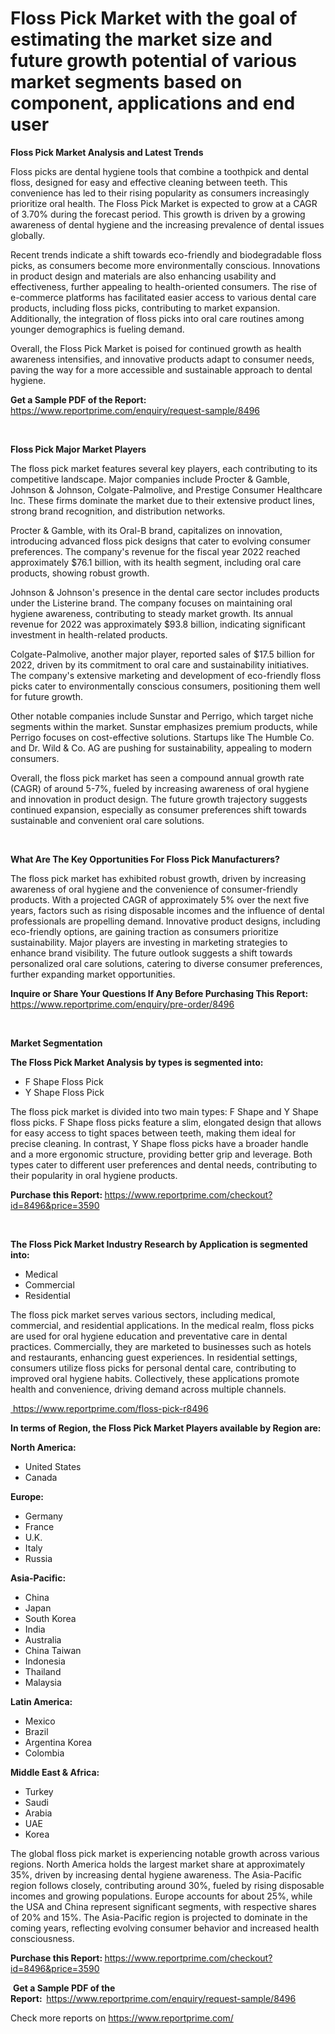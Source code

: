 <p><h1>Floss Pick Market with the goal of estimating the market size and future growth potential of various market segments based on component, applications and end user</h1></p><p><strong>Floss Pick Market Analysis and Latest Trends</strong></p>
<p><p>Floss picks are dental hygiene tools that combine a toothpick and dental floss, designed for easy and effective cleaning between teeth. This convenience has led to their rising popularity as consumers increasingly prioritize oral health. The Floss Pick Market is expected to grow at a CAGR of 3.70% during the forecast period. This growth is driven by a growing awareness of dental hygiene and the increasing prevalence of dental issues globally.</p><p>Recent trends indicate a shift towards eco-friendly and biodegradable floss picks, as consumers become more environmentally conscious. Innovations in product design and materials are also enhancing usability and effectiveness, further appealing to health-oriented consumers. The rise of e-commerce platforms has facilitated easier access to various dental care products, including floss picks, contributing to market expansion. Additionally, the integration of floss picks into oral care routines among younger demographics is fueling demand.</p><p>Overall, the Floss Pick Market is poised for continued growth as health awareness intensifies, and innovative products adapt to consumer needs, paving the way for a more accessible and sustainable approach to dental hygiene.</p></p>
<p><strong>Get a Sample PDF of the Report:&nbsp;</strong> <a href="https://www.reportprime.com/enquiry/request-sample/8496?utm_campaign=3266&utm_medium=2&utm_source=Github&utm_content=ia&utm_term=19032025&utm_id=floss-pick">https://www.reportprime.com/enquiry/request-sample/8496</a></p>
<p>&nbsp;</p>
<p><strong>Floss Pick Major Market Players</strong></p>
<p><p>The floss pick market features several key players, each contributing to its competitive landscape. Major companies include Procter & Gamble, Johnson & Johnson, Colgate-Palmolive, and Prestige Consumer Healthcare Inc. These firms dominate the market due to their extensive product lines, strong brand recognition, and distribution networks.</p><p>Procter & Gamble, with its Oral-B brand, capitalizes on innovation, introducing advanced floss pick designs that cater to evolving consumer preferences. The company's revenue for the fiscal year 2022 reached approximately $76.1 billion, with its health segment, including oral care products, showing robust growth.</p><p>Johnson & Johnson's presence in the dental care sector includes products under the Listerine brand. The company focuses on maintaining oral hygiene awareness, contributing to steady market growth. Its annual revenue for 2022 was approximately $93.8 billion, indicating significant investment in health-related products.</p><p>Colgate-Palmolive, another major player, reported sales of $17.5 billion for 2022, driven by its commitment to oral care and sustainability initiatives. The company's extensive marketing and development of eco-friendly floss picks cater to environmentally conscious consumers, positioning them well for future growth.</p><p>Other notable companies include Sunstar and Perrigo, which target niche segments within the market. Sunstar emphasizes premium products, while Perrigo focuses on cost-effective solutions. Startups like The Humble Co. and Dr. Wild & Co. AG are pushing for sustainability, appealing to modern consumers.</p><p>Overall, the floss pick market has seen a compound annual growth rate (CAGR) of around 5-7%, fueled by increasing awareness of oral hygiene and innovation in product design. The future growth trajectory suggests continued expansion, especially as consumer preferences shift towards sustainable and convenient oral care solutions.</p></p>
<p>&nbsp;</p>
<p><strong>What Are The Key Opportunities For Floss Pick Manufacturers?</strong></p>
<p><p>The floss pick market has exhibited robust growth, driven by increasing awareness of oral hygiene and the convenience of consumer-friendly products. With a projected CAGR of approximately 5% over the next five years, factors such as rising disposable incomes and the influence of dental professionals are propelling demand. Innovative product designs, including eco-friendly options, are gaining traction as consumers prioritize sustainability. Major players are investing in marketing strategies to enhance brand visibility. The future outlook suggests a shift towards personalized oral care solutions, catering to diverse consumer preferences, further expanding market opportunities.</p></p>
<p><strong>Inquire or Share Your Questions If Any Before Purchasing This Report:</strong> <a href="https://www.reportprime.com/enquiry/pre-order/8496?utm_campaign=3266&utm_medium=2&utm_source=Github&utm_content=ia&utm_term=19032025&utm_id=floss-pick">https://www.reportprime.com/enquiry/pre-order/8496</a></p>
<p>&nbsp;</p>
<p><strong>Market Segmentation</strong></p>
<p><strong>The Floss Pick Market Analysis by types is segmented into:</strong></p>
<p><ul><li>F Shape Floss Pick</li><li>Y Shape Floss Pick</li></ul></p>
<p><p>The floss pick market is divided into two main types: F Shape and Y Shape floss picks. F Shape floss picks feature a slim, elongated design that allows for easy access to tight spaces between teeth, making them ideal for precise cleaning. In contrast, Y Shape floss picks have a broader handle and a more ergonomic structure, providing better grip and leverage. Both types cater to different user preferences and dental needs, contributing to their popularity in oral hygiene products.</p></p>
<p><strong>Purchase this Report:&nbsp;</strong><a href="https://www.reportprime.com/checkout?id=8496&price=3590&utm_campaign=3266&utm_medium=2&utm_source=Github&utm_content=ia&utm_term=19032025&utm_id=floss-pick">https://www.reportprime.com/checkout?id=8496&price=3590</a></p>
<p>&nbsp;</p>
<p><strong>The Floss Pick Market Industry Research by Application is segmented into:</strong></p>
<p><ul><li>Medical</li><li>Commercial</li><li>Residential</li></ul></p>
<p><p>The floss pick market serves various sectors, including medical, commercial, and residential applications. In the medical realm, floss picks are used for oral hygiene education and preventative care in dental practices. Commercially, they are marketed to businesses such as hotels and restaurants, enhancing guest experiences. In residential settings, consumers utilize floss picks for personal dental care, contributing to improved oral hygiene habits. Collectively, these applications promote health and convenience, driving demand across multiple channels.</p></p>
<p><a href="https://www.reportprime.com/floss-pick-r8496?utm_campaign=3266&utm_medium=2&utm_source=Github&utm_content=ia&utm_term=19032025&utm_id=floss-pick">&nbsp;https://www.reportprime.com/floss-pick-r8496</a></p>
<p><strong>In terms of Region, the Floss Pick Market Players available by Region are:</strong></p>
<p>
    <p> <strong> North America: </strong>
        <ul>
            <li>United States</li>
            <li>Canada</li>
        </ul>
        </p> 
    <p> <strong> Europe: </strong>
        <ul>
            <li>Germany</li>
            <li>France</li>
            <li>U.K.</li>
            <li>Italy</li>
            <li>Russia</li>
        </ul>
        </p> 
    <p> <strong> Asia-Pacific: </strong>
        <ul>
            <li>China</li>
            <li>Japan</li>
            <li>South Korea</li>
            <li>India</li>
            <li>Australia</li>
            <li>China Taiwan</li>
            <li>Indonesia</li>
            <li>Thailand</li>
            <li>Malaysia</li>
        </ul>
        </p> 
    <p> <strong> Latin America: </strong>
        <ul>
            <li>Mexico</li>
            <li>Brazil</li>
            <li>Argentina Korea</li>
            <li>Colombia</li>
        </ul>
        </p> 
    <p> <strong> Middle East & Africa: </strong>
        <ul>
            <li>Turkey</li>
            <li>Saudi</li>
            <li>Arabia</li>
            <li>UAE</li>
            <li>Korea</li>
        </ul>
    </p>
    </p>
<p><p>The global floss pick market is experiencing notable growth across various regions. North America holds the largest market share at approximately 35%, driven by increasing dental hygiene awareness. The Asia-Pacific region follows closely, contributing around 30%, fueled by rising disposable incomes and growing populations. Europe accounts for about 25%, while the USA and China represent significant segments, with respective shares of 20% and 15%. The Asia-Pacific region is projected to dominate in the coming years, reflecting evolving consumer behavior and increased health consciousness.</p></p>
<p><strong>Purchase this Report: </strong><a href="https://www.reportprime.com/checkout?id=8496&price=3590&utm_campaign=3266&utm_medium=2&utm_source=Github&utm_content=ia&utm_term=19032025&utm_id=floss-pick">https://www.reportprime.com/checkout?id=8496&price=3590</a></p>
<p>&nbsp;<strong>Get a Sample PDF of the Report:&nbsp;&nbsp;</strong><a href="https://www.reportprime.com/enquiry/request-sample/8496?utm_campaign=3266&utm_medium=2&utm_source=Github&utm_content=ia&utm_term=19032025&utm_id=floss-pick">https://www.reportprime.com/enquiry/request-sample/8496</a></p>
<p><strong></strong></p>
<p>Check more reports on <a href="https://www.reportprime.com/?utm_campaign=3266&utm_medium=2&utm_source=Github&utm_content=ia&utm_term=19032025&utm_id=floss-pick">https://www.reportprime.com/</a></p>